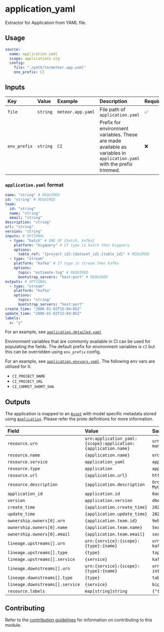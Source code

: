 # application_yaml

Extractor for Application from YAML file.

## Usage

```yaml
source:
  name: application_yaml
  scope: applications-stg
  config:
    file: "./path/to/meteor.app.yaml"
    env_prefix: CI
```

## Inputs

| Key          | Value    | Example           | Description                                                                                                            | Required? |
|:-------------|:---------|:------------------|:-----------------------------------------------------------------------------------------------------------------------|:----------|
| `file`       | `string` | `meteor.app.yaml` | File path of `application.yaml`                                                                                        | ✅         |
| `env_prefix` | `string` | `CI`              | Prefix for environment variables. These are made available as variables in `application.yaml` with the prefix trimmed. | ❌         |

### `application.yaml` format

```yaml
name: "string" # REQUIRED
id: "string" # REQUIRED
team:
  id: "string"
  name: "string"
  email: "string"
description: "string"
url: "string"
version: "string"
inputs: # OPTIONAL
  - type: "batch" # ONE OF {batch, kafka}
    platform: "bigquery" # If type is batch then bigquery 
    options:
      table_ref: "{project_id}:{dataset_id}.{table_id}" # REQUIRED
  - type: "stream"
    platform: "kafka" # If type is stream then kafka
    options:
      topic: "estimate-log" # REQUIRED
      bootstrap_servers: "host:port" # REQUIRED
outputs: # OPTIONAL
  - type: "stream"
    platform: "kafka"
    options:
      topic: "string"
      bootstrap_servers: "host:port"
create_time: "2006-01-02T15:04:05Z"
update_time: "2006-01-02T15:04:05Z"
labels:
  x: "y"
```

For an example,
see [`application.detailed.yaml`](./testdata/application.detailed.yaml)

Environment variables that are commonly available in CI can be used for
populating the fields. The default prefix for environment variables is `CI` but
this can be overridden using `env_prefix` config.

For an example,
see [`application.envvars.yaml`](./testdata/application.envvars.yaml). The
following env vars are utilised for it:

- `CI_PROJECT_NAME`
- `CI_PROJECT_URL`
- `CI_COMMIT_SHORT_SHA`

## Outputs

The application is mapped to an [`Asset`][proton-asset] with model specific
metadata stored using [`Application`][proton-application]. Please refer the
proto definitions for more information.

| Field                           | Value                                                         | Sample Value                                                                   |
|:--------------------------------|:--------------------------------------------------------------|:-------------------------------------------------------------------------------|
| `resource.urn`                  | `urn:application_yaml:{scope}:application:{application.name}` | `urn:application_yaml:integration:application:order-manager`                   |
| `resource.name`                 | `{application.name}`                                          | `order-manager`                                                                |
| `resource.service`              | `application_yaml`                                            | `application_yaml`                                                             |
| `resource.type`                 | `application`                                                 | `application`                                                                  |
| `resource.url`                  | `{application.url}`                                           | `https://github.com/mycompany/order-manager`                                   |
| `resource.description`          | `{application.description`                                    | `Order-Manager is the order management system for MyCompany`                   |
| `application_id`                | `application.id`                                              | `0adf3214-676c-4a74-ab37-9d4a4b8ade0e`                                         |
| `version`                       | `application.version`                                         | `d6ec883`                                                                      |
| `create_time`                   | `{application.create_time}`                                   | `2022-08-08T03:17:54Z`                                                         |
| `update_time`                   | `{application.update_time}`                                   | `2022-08-08T03:57:54Z`                                                         |
| `ownership.owners[0].urn`       | `{application.team.id}`                                       | `9ebcc2f8-5894-47c6-83a9-160b7eaa3f6b`                                         |
| `ownership.owners[0].name`      | `{application.team.name}`                                     | `Search`                                                                       |
| `ownership.owners[0].email`     | `{application.team.email}`                                    | `search@mycompany.com`                                                         |
| `lineage.upstreams[].urn`       | `urn:{service}:{scope}:{type}:{name}`                         | `urn:kafka:int-kafka.yonkou.io:topic:staging_30min_demand`                     |
| `lineage.upstreams[].type`      | `{type}`                                                      | `topic`                                                                        |
| `lineage.upstreams[].service`   | `{service}`                                                   | `kafka`                                                                        |
| `lineage.downstreams[].urn`     | `urn:{service}:{scope}:{type}:{name}`                         | `urn:bigquery:bq-internal:table:bq-internal:dagstream.production_30min_demand` |
| `lineage.downstreams[].type`    | `{type}`                                                      | `table`                                                                        |
| `lineage.downstreams[].service` | `{service}`                                                   | `bigquery`                                                                     |
| `resource.labels`               | `map[string]string`                                           | `{"team": "Booking Experience"}`                                               |

## Contributing

Refer to
the [contribution guidelines](../../../docs/docs/contribute/guide.md#adding-a-new-extractor)
for information on contributing to this module.

[proton-asset]: https://github.com/odpf/proton/blob/2d2177a/odpf/assets/v1beta2/asset.proto#L14

[proton-application]: https://github.com/odpf/proton/blob/2d2177a/odpf/assets/v1beta2/application.proto#L11
